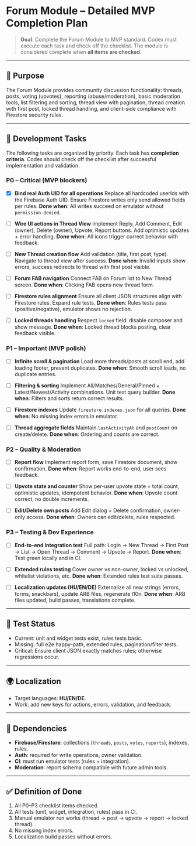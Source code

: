 # Forum Module – Detailed MVP Completion Plan

> **Goal**: Complete the Forum Module to MVP standard. Codex must execute each task and check off the checklist. The module is considered complete when **all items are checked**.

---

## 🎯 Purpose

The Forum Module provides community discussion functionality: threads, posts, voting (upvotes), reporting (abuse/moderation), basic moderation tools, list filtering and sorting, thread view with pagination, thread creation with first post, locked thread handling, and client-side compliance with Firestore security rules.

---

## 🧠 Development Tasks

The following tasks are organized by priority. Each task has **completion criteria**. Codex should check off the checklist after successful implementation and validation.

### P0 – Critical (MVP blockers)

* [x] **Bind real Auth UID for all operations**
  Replace all hardcoded userIds with the Firebase Auth UID. Ensure Firestore writes only send allowed fields per rules.
  **Done when**: All writes succeed on emulator without `permission-denied`.

* [ ] **Wire UI actions in Thread View**
  Implement Reply, Add Comment, Edit (owner), Delete (owner), Upvote, Report buttons. Add optimistic updates + error handling.
  **Done when**: All icons trigger correct behavior with feedback.

* [ ] **New Thread creation flow**
  Add validation (title, first post, type). Navigate to thread view after success.
  **Done when**: Invalid inputs show errors, success redirects to thread with first post visible.

* [ ] **Forum FAB navigation**
  Connect FAB on Forum list to New Thread screen.
  **Done when**: Clicking FAB opens new thread form.

* [ ] **Firestore rules alignment**
  Ensure all client JSON structures align with Firestore rules. Expand rule tests.
  **Done when**: Rules tests pass (positive/negative), emulator shows no rejection.

* [ ] **Locked threads handling**
  Respect `locked` field: disable composer and show message.
  **Done when**: Locked thread blocks posting, clear feedback visible.

### P1 – Important (MVP polish)

* [ ] **Infinite scroll & pagination**
  Load more threads/posts at scroll end, add loading footer, prevent duplicates.
  **Done when**: Smooth scroll loads, no duplicate entries.

* [ ] **Filtering & sorting**
  Implement All/Matches/General/Pinned + Latest/Newest/Activity combinations. Unit test query builder.
  **Done when**: Filters and sorts return correct results.

* [ ] **Firestore indexes**
  Update `firestore.indexes.json` for all queries.
  **Done when**: No missing index errors in emulator.

* [ ] **Thread aggregate fields**
  Maintain `lastActivityAt` and `postCount` on create/delete.
  **Done when**: Ordering and counts are correct.

### P2 – Quality & Moderation

* [ ] **Report flow**
  Implement report form, save Firestore document, show confirmation.
  **Done when**: Report works end-to-end, user sees feedback.

* [ ] **Upvote state and counter**
  Show per-user upvote state + total count, optimistic updates, idempotent behavior.
  **Done when**: Upvote count correct, no double increments.

* [ ] **Edit/Delete own posts**
  Add Edit dialog + Delete confirmation, owner-only access.
  **Done when**: Owners can edit/delete, rules respected.

### P3 – Testing & Dev Experience

* [ ] **End-to-end integration test**
  Full path: Login → New Thread → First Post → List → Open Thread → Comment → Upvote → Report.
  **Done when**: Test green locally and in CI.

* [ ] **Extended rules testing**
  Cover owner vs non-owner, locked vs unlocked, whitelist violations, etc.
  **Done when**: Extended rules test suite passes.

* [ ] **Localization updates (HU/EN/DE)**
  Externalize all new strings (errors, forms, snackbars), update ARB files, regenerate l10n.
  **Done when**: ARB files updated, build passes, translations complete.

---

## 🧪 Test Status

* Current: unit and widget tests exist, rules tests basic.
* Missing: full e2e happy-path, extended rules, pagination/filter tests.
* Critical: Ensure client JSON exactly matches rules; otherwise regressions occur.

---

## 🌍 Localization

* Target languages: **HU/EN/DE**.
* Work: add new keys for actions, errors, validation, and feedback.

---

## 📎 Dependencies

* **Firebase/Firestore**: collections (`threads`, `posts`, `votes`, `reports`), indexes, rules.
* **Auth**: required for write operations, owner validation.
* **CI**: must run emulator tests (rules + integration).
* **Moderation**: report schema compatible with future admin tools.

---

## ✅ Definition of Done

1. All P0–P3 checklist items checked.
2. All tests (unit, widget, integration, rules) pass in CI.
3. Manual emulator run works (thread → post → upvote → report → locked thread).
4. No missing index errors.
5. Localization build passes without errors.
